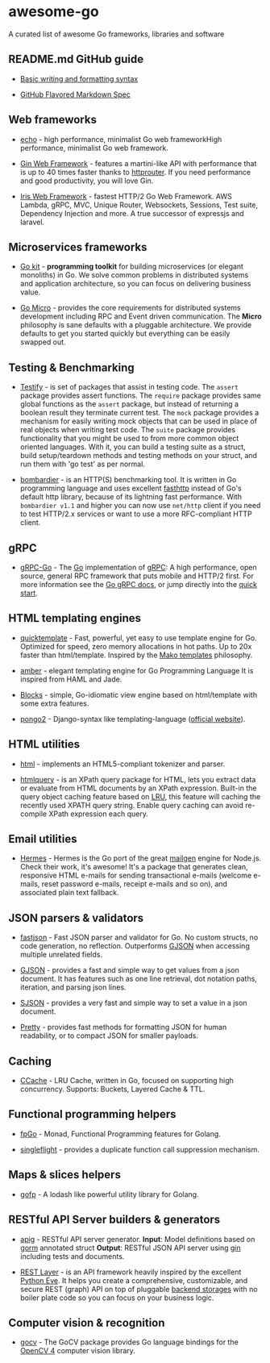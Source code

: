 # awesome-go
A curated list of awesome Go frameworks, libraries and software

## README.md GitHub guide

* [Basic writing and formatting syntax](https://docs.github.com/en/github/writing-on-github/getting-started-with-writing-and-formatting-on-github/basic-writing-and-formatting-syntax)

* [GitHub Flavored Markdown Spec](https://github.github.com/gfm/https://github.github.com/gfm)

## Web frameworks

* [echo](https://github.com/labstack/echo) - high performance, minimalist Go web frameworkHigh performance, minimalist Go web framework.

* [Gin Web Framework](https://github.com/gin-gonic/gin) - features a martini-like API with performance that is up to 40 times faster thanks to [httprouter](https://github.com/julienschmidt/httprouter).
  If you need performance and good productivity, you will love Gin.

* [Iris Web Framework](https://github.com/kataras/iris) - fastest HTTP/2 Go Web Framework.
  AWS Lambda, gRPC, MVC, Unique Router, Websockets, Sessions, Test suite, Dependency Injection and more.
  A true successor of expressjs and laravel.

## Microservices frameworks

* [Go kit](https://github.com/go-kit/kit) - **programming toolkit** for building microservices (or elegant monoliths) in Go.
  We solve common problems in distributed systems and application architecture, so you can focus on delivering business value.

* [Go Micro](https://github.com/asim/go-micro) - provides the core requirements for distributed systems development including RPC and Event driven communication.
  The **Micro** philosophy is sane defaults with a pluggable architecture.
  We provide defaults to get you started quickly but everything can be easily swapped out.

## Testing & Benchmarking

* [Testify](https://github.com/stretchr/testify) - is set of packages that assist in testing code.
  The `assert` package provides assert functions.
  The `require` package provides same global functions as the `assert` package, but instead of returning a boolean result they terminate current test.
  The `mock` package provides a mechanism for easily writing mock objects that can be used in place of real objects when writing test code.
  The `suite` package provides functionality that you might be used to from more common object oriented languages.  With it, you can build a testing suite as a struct, build setup/teardown methods and testing methods on your struct, and run them with 'go test' as per normal.

* [bombardier](https://github.com/codesenberg/bombardier) - is an HTTP(S) benchmarking tool. It is written in Go programming language and uses excellent [fasthttp](https://github.com/valyala/fasthttp)
  instead of Go's default http library, because of its lightning fast performance.
  With `bombardier v1.1` and higher you can now use `net/http` client if you need to test HTTP/2.x services or want to use a more RFC-compliant HTTP client.

## gRPC

* [gRPC-Go](https://github.com/grpc/grpc-go) - The [Go](https://golang.org/) implementation of [gRPC](https://grpc.io/): A high performance, open source, general
  RPC framework that puts mobile and HTTP/2 first. For more information see the
  [Go gRPC docs](https://grpc.io/docs/languages/go), or jump directly into the [quick start](https://grpc.io/docs/languages/go/quickstart).

## HTML templating engines

* [quicktemplate](https://github.com/valyala/quicktemplate) - Fast, powerful, yet easy to use template engine for Go. Optimized for speed, zero memory allocations in hot paths. Up to 20x faster than html/template. Inspired by the [Mako templates](http://www.makotemplates.org/) philosophy.

* [amber](https://github.com/eknkc/amber) - elegant templating engine for Go Programming Language It is inspired from HAML and Jade.

* [Blocks](https://github.com/kataras/blocks) - simple, Go-idiomatic view engine based on html/template with some extra features.

* [pongo2](https://github.com/flosch/pongo2) - Django-syntax like templating-language ([official website](https://www.schlachter.tech/solutions/pongo2-template-engine/)).

## HTML utilities

* [html](https://pkg.go.dev/golang.org/x/net/html) - implements an HTML5-compliant tokenizer and parser.

* [htmlquery](https://github.com/antchfx/htmlquery) - is an XPath query package for HTML,
  lets you extract data or evaluate from HTML documents by an XPath expression.
  Built-in the query object caching feature based on [LRU](https://godoc.org/github.com/golang/groupcache/lru),
  this feature will caching the recently used XPATH query string.
  Enable query caching can avoid re-compile XPath expression each query.

## Email utilities

* [Hermes](https://github.com/matcornic/hermes) - Hermes is the Go port of the great [mailgen](https://github.com/eladnava/mailgen) engine for Node.js.
  Check their work, it's awesome! It's a package that generates clean, responsive HTML e-mails for sending transactional e-mails
  (welcome e-mails, reset password e-mails, receipt e-mails and so on), and associated plain text fallback.

## JSON parsers & validators

* [fastjson](https://github.com/valyala/fastjson) - Fast JSON parser and validator for Go.
  No custom structs, no code generation, no reflection. Outperforms [GJSON](https://github.com/tidwall/gjson) when accessing multiple unrelated fields.

* [GJSON](https://github.com/tidwall/gjson) - provides a fast and simple way to get values from a json document. It has features such as one line retrieval, dot notation paths, iteration, and parsing json lines.

* [SJSON](https://github.com/tidwall/sjson) - provides a very fast and simple way to set a value in a json document.

* [Pretty](https://github.com/tidwall/pretty) - provides fast methods for formatting JSON for human readability, or to compact JSON for smaller payloads.

## Caching

* [CCache](https://github.com/karlseguin/ccache) - LRU Cache, written in Go, focused on supporting high concurrency.
  Supports: Buckets, Layered Cache & TTL.

## Functional programming helpers

* [fpGo](https://github.com/TeaEntityLab/fpGo) - Monad, Functional Programming features for Golang.

* [singleflight](https://pkg.go.dev/golang.org/x/sync/singleflight) - provides a duplicate function call suppression mechanism.

## Maps & slices helpers

* [gofp](https://github.com/rbrahul/gofp) - A lodash like powerful utility library for Golang.

## RESTful API Server builders & generators

* [apig](https://github.com/shimastripe/apig) - RESTful API server generator.
  **Input**: Model definitions based on [gorm](https://github.com/jinzhu/gorm) annotated struct
  **Output**: RESTful JSON API server using [gin](https://github.com/gin-gonic/gin) including tests and documents.

* [REST Layer](https://github.com/rs/rest-layer) - is an API framework heavily inspired by the excellent [Python Eve](http://python-eve.org). 
  It helps you create a comprehensive, customizable, and secure REST (graph) API on top of pluggable [backend storages](#main-storage-handlers) 
  with no boiler plate code so you can focus on your business logic.  

## Computer vision & recognition

* [gocv](https://github.com/hybridgroup/gocv) - The GoCV package provides Go language bindings for the [OpenCV 4](http://opencv.org/) computer vision library.
  